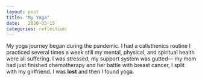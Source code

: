 ```yaml
---
layout: post
title: "My Yoga"
date:   2020-03-15
categories: reflection
---
```

My yoga journey began during the pandemic. I had a calisthenics routine I practiced several times a week still my mental, physical, and spiritual health were all suffering. I was stressed, my support system was gutted— my mom had just finished chemotherapy and her battle with breast cancer, I split with my girlfriend. I was **lost** and then I found yoga.





